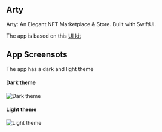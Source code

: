 ## Arty

Arty: An Elegant NFT Marketplace & Store.
Built with SwiftUI.

The app is based on this [UI kit](https://ui8.net/adstudio/products/arty---nfts-creative-artists-app-ui-kit) 

## App Screensots

The app has a dark and light theme

#### Dark theme

![Dark theme](https://github.com/OrekuD/Arty/blob/development/screenshots/dark.png)

#### Light theme

![Light theme](https://github.com/OrekuD/Arty/blob/development/screenshots/light.png)